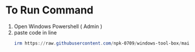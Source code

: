 # To Run Command
1. Open Windows Powershell ( Admin )
2. paste code in line
   ```ps1
   irm https://raw.githubusercontent.com/npk-0709/windows-tool-box/main/main.ps1 | iex
   ```
